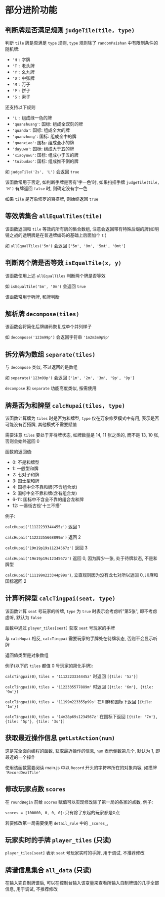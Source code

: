 # 部分进阶功能

## 判断牌是否满足规则 `judgeTile(tile, type)`

判断 `tile` 牌是否满足 `type` 规则, `type` 规则除了 `randomPaishan` 中有限制条件的随机牌:

- `'H'`: 字牌
- `'T'`: 老头牌
- `'Y'`: 幺九牌
- `'D'`: 中张牌
- `'M'`: 万子
- `'P'`: 饼子
- `'S'`: 索子

还支持以下规则

- `'L'`: 组成绿一色的牌
- `'quanshuang'`: 国标: 组成全双刻的牌
- `'quanda'`: 国标: 组成全大的牌
- `'quanzhong'`: 国标: 组成全中的牌
- `'quanxiao'`: 国标: 组成全小的牌
- `'dayuwu'`: 国标: 组成大于五的牌
- `'xiaoyuwu'`: 国标: 组成小于五的牌
- `'tuibudao'`: 国标: 组成推不倒的牌

如 `judgeTile('2s', 'L')` 会返回 `true`

该函数常用于否定, 如判断手牌是否有'字一色'时, 如果扫描手牌 `judgeTile(tile, 'H')` 有牌返回 `false` 时, 则确定没有字一色

如果 `tile` 是万象修罗的百搭牌, 则始终返回 `true`

## 等效牌集合 `allEqualTiles(tile)`

该函数返回和 `tile` 等效的所有牌的集合数组,
注意会返回带有特殊后缀的牌(如明镜之战的透明牌是在普通牌编码的基础上后面加个 `t` )

如 `allEqualTiles('5m')` 会返回 `['5m', '0m', '5mt', '0mt']`

## 判断两个牌是否等效 `isEqualTile(x, y)`

该函数使用上述 `allEqualTiles` 判断两个牌是否等效

如 `isEqualTile('5m', '0m')` 会返回 `true`

该函数常用于听牌, 和牌判断

## 解析牌 `decompose(tiles)`

该函数会将简化后牌编码恢复成单个并列样子

如 `decompose('123m99p')` 会返回字符串 `'1m2m3m9p9p'`

## 拆分牌为数组 `separate(tiles)`

与 `decompose` 类似, 不过返回的是数组

如 `separate('123m99p')` 会返回 `['1m', '2m', '3m', '9p', '9p']`

`decompose` 和 `separate` 功能高度类似, 按需使用

## 牌是否为和牌型 `calcHupai(tiles, type)`

该函数计算牌为 `tiles` 时是否为和牌型, `type` 仅在万象修罗模式中有用, 表示是否可能没有百搭牌, 其他模式不需要赋值

需要注意 `tiles` 要处于非待牌状态, 如牌数量是 14, 11 张之类的, 而不是 13, 10 张, 否则会始终返回 0

函数的返回值:

- 0: 不是和牌型
- 1: 一般型和牌
- 2: 七对子和牌
- 3: 国士型和牌
- 4: 国标中全不靠和牌(不含组合龙)
- 5: 国标中全不靠和牌(含有组合龙)
- 6-11: 国标中不含全不靠的组合龙和牌
- 12: 一番街古役'十三不搭'

例子:

`calcHupai('11122233344455z')` 返回 1

`calcHupai('11223355668899m')` 返回 2

`calcHupai('19m19p19s11234567z')` 返回 3

`calcHupai('19m19p19s1234567z')` 返回 0, 因为牌少一张, 处于待牌状态, 不是和牌型

`calcHupai('111199m223344p99s')`, 立直规则因为没有龙七对所以返回 0, 川麻和国标返回 2

## 计算听牌型 `calcTingpai(seat, type)`

该函数计算 `seat` 号玩家的听牌, `type` 为 `true` 时表示会考虑听"第5张", 即不考虑虚听, 默认为 `false`

函数中通过 `player_tiles[seat]` 获取 `seat` 号玩家的手牌

与 `calcHupai` 相反, `calcTingpai` 需要玩家的手牌处在待牌状态, 否则不会显示听牌

返回值类型是对象数组

例子(以下的 `tiles` 都值 0 号玩家的简化手牌):

`calcTingpai(0)`, `tiles = '1112223334445z'` 时返回 `[{tile: '5z'}]`

`calcTingpai(0)`, `tiles = '1122335577889m'` 时返回 `[{tile: '6m'}, {tile: '9m'}]`

`calcTingpai(0)`, `tiles = '11199m223355p99s'` 在川麻和国标下返回 `[{tile: '1m'}]`

`calcTingpai(0)`, `tiles = '14m28p69s1234567z'` 在国标下返回 `[{tile: '7m'}, {tile: '5p'}, {tile: '3s'}]`

## 获取最近操作信息 `getLstAction(num)`

这是完全面向编程的函数, 获取最近操作的信息, `num` 表示倒数第几个, 默认为 1, 即最近的一个操作

使用该函数需要阅读 main.js 中以 `Record` 开头的字符串所在的对象内容, 如摸牌 `'RecordDealTile'`

## 修改玩家点数 `scores`

在 `roundBegin` 前给 `scores` 赋值可以实现修改除了第一局的各家的点数, 例子:

`scores = [100000, 0, 0, 0]`: 只有除了东起的玩家都是0点

若要修改第一局需要使用 `detail_rule` 中的 `_scores_`,

## 玩家实时的手牌 `player_tiles` (只读)

`player_tiles[seat]` 表示 `seat` 号玩家实时的手牌, 用于调试, 不推荐修改

## 牌谱信息集合 `all_data` (只读)

在输入完自制牌谱后, 可以在控制台输入该变量来查看所输入自制牌谱的几乎全部信息, 用于调试, 不推荐修改
